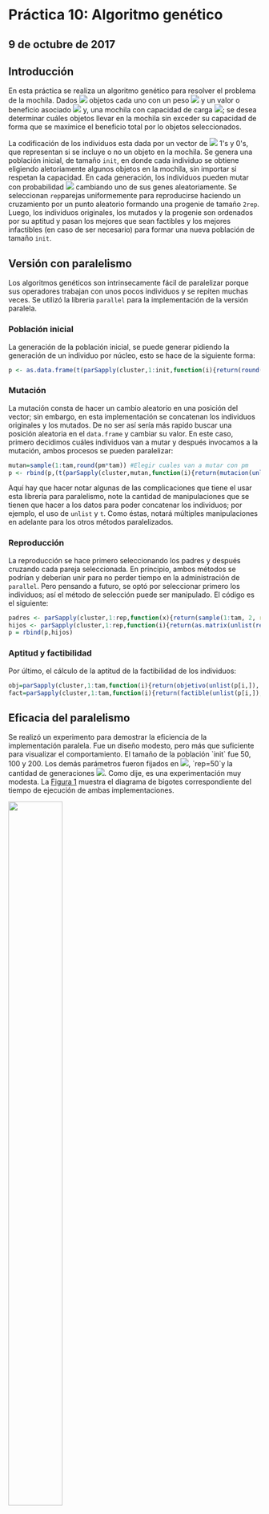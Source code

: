 # Práctica 10: Algoritmo genético
## 9 de octubre de 2017

## Introducción
<p align="justified">
En esta práctica se realiza un algoritmo genético para resolver el problema de la mochila. Dados <img src="http://latex.codecogs.com/svg.latex?n" border="0"/> objetos cada uno con un peso <img src="http://latex.codecogs.com/svg.latex?p_i" border="0"/> y un valor o beneficio asociado <img src="http://latex.codecogs.com/svg.latex?v_i" border="0"/> y, una mochila con capacidad de carga <img src="http://latex.codecogs.com/svg.latex?P" border="0"/>; se desea determinar cuáles objetos llevar en la mochila sin exceder su capacidad de forma que se maximice el beneficio total por lo objetos seleccionados.

La codificación de los individuos esta dada por un vector de <img src="http://latex.codecogs.com/svg.latex?n" border="0"/> 1's y 0's, que representan si se incluye o no un objeto en la mochila. Se genera una población inicial, de tamaño `init`, en donde cada individuo se obtiene eligiendo aletoriamente algunos objetos en la mochila, sin importar si respetan la capacidad. En cada generación, los individuos pueden mutar con probabilidad <img src="http://latex.codecogs.com/svg.latex?p_m" border="0"/> cambiando uno de sus genes aleatoriamente. Se seleccionan `rep`parejas uniformemente para reproducirse haciendo un cruzamiento por un punto aleatorio formando una progenie de tamaño `2rep`. Luego, los individuos originales, los mutados y la progenie son ordenados por su aptitud y pasan los mejores que sean factibles y los mejores infactibles (en caso de ser necesario) para formar una nueva población de tamaño `init`.
</p>

## Versión con paralelismo
Los algoritmos genéticos son intrinsecamente fácil de paralelizar porque sus operadores trabajan con unos pocos individuos y se repiten muchas veces. Se utilizó la libreria `parallel` para la implementación de la versión paralela. 

### Población inicial
La  generación de la población inicial, se puede generar pidiendo la generación de un individuo por núcleo, esto se hace de la siguiente forma:
```R
p <- as.data.frame(t(parSapply(cluster,1:init,function(i){return(round(runif(n)))})))
```

### Mutación
La mutación consta de hacer un cambio aleatorio en una posición del vector; sin embargo, en esta implementación se concatenan los individuos originales y los mutados. De no ser así sería más rapido buscar una posición aleatoria en el `data.frame` y cambiar su valor. En este caso, primero decidimos cuáles individuos van a mutar y después invocamos a la mutación, ambos procesos se pueden paralelizar:

```R
mutan=sample(1:tam,round(pm*tam)) #Elegir cuales van a mutar con pm
p <- rbind(p,(t(parSapply(cluster,mutan,function(i){return(mutacion(unlist(p[i,]), n))}))))
```
Aquí hay que hacer notar algunas de las complicaciones que tiene el usar esta librería para paralelismo, note la cantidad de manipulaciones que se tienen que hacer a los datos para poder concatenar los individuos; por ejemplo, el uso de `unlist` y `t`. Como éstas, notará múltiples manipulaciones en adelante para los otros métodos paralelizados.


### Reproducción
La reproducción se hace primero seleccionando los padres y después cruzando cada pareja seleccionada. En principio, ambos métodos se podrían y deberían unir para no perder tiempo en la administración de `parallel`. Pero pensando a futuro, se optó por seleccionar primero los individuos; así el método de selección puede ser manipulado. El código es el siguiente:

```R
padres <- parSapply(cluster,1:rep,function(x){return(sample(1:tam, 2, replace=FALSE))}) #selección de padres        
hijos <- parSapply(cluster,1:rep,function(i){return(as.matrix(unlist(reproduccion(p[padres[1,i],], p[padres[2,i],], n)),ncol=n))})
p = rbind(p,hijos)
```

### Aptitud y factibilidad
Por último, el cálculo de la aptitud de la factibilidad de los individuos:
```R
obj=parSapply(cluster,1:tam,function(i){return(objetivo(unlist(p[i,]), valores))})
fact=parSapply(cluster,1:tam,function(i){return(factible(unlist(p[i,]), pesos, capacidad))})
```
 
## Eficacia del paralelismo
<p align="justified">
Se realizó un experimento para demostrar la eficiencia de la implementación paralela. Fue un diseño modesto, pero más que suficiente para visualizar el comportamiento. El tamaño de la población `init` fue 50, 100 y 200. Los demás parámetros fueron fijados en <img src="http://latex.codecogs.com/svg.latex?p_m=0.05" border="0"/>, `rep=50`y la cantidad de generaciones <img src="http://latex.codecogs.com/svg.latex?t_{\max}=50" border="0"/>. Como dije, es una experimentación muy modesta. La <a href="#fig1">Figura 1</a> muestra el diagrama de bigotes correspondiente del tiempo de ejecución de ambas implementaciones.
</p>

<p align="center">
<div id="fig1" style="width:300px; height=200px">
<img src="https://github.com/eduardovaldesga/SimulacionSistemas/blob/master/p10/secuencialParalelo1.png" height="60%" width="60%"/><br>
<b>Figura 1.</b> Comparación de implementación secuencial y paralelo de AG.
</div>
</p>

<p align="justified">
 Los resultados son notorios aún y cuando se están considerando esfuerzos muy pequeños. El tiempo de ejecución promedio de la implementación secuencial es de 82.84 segundos contra 3.71 segundos del caso paralelo.  
 </p>
 
 
 ## Reto 1: Selección por ruleta 
 El primer reto consta de cambiar el método de selección de los individuos a reproducirse. El método de selección por ruleta consta de asignar una probabilidad de selección a cada padre que dependa directamente de su aptitud o valor objetivo. La forma clásica de hacerlo es transformar el vector de aptitudes a un vector de probabilidades, dividiendo la aptitud de cada individuo entre la aptitud total de la población. Así, un padre con mejor aptitud, tiene mayor probabilidad de ser seleccionado. Este método de selección, al igual que el de torneo,  imitan en cierta medida un comportamiento evolutivo natural. En R, implementar esto es muy sencillo, basta con introducir la nueva distribución de probabilidad con el parámetro `prob` de `sample`. 
 
 Para probar la eficacia del método de selección se desarrolla experimentación variando todos los parámetros del algoritmo genético: 
 <ul>
 <li> Tamaño de la población: 500 y 1000</li>
 <li> Cantidad de generaciones: 200 y 300</li>
 <li> Probabilidad de mutación: 0.05 y 0.1</li>
 <li> Cantidad de parejas de padres a reproducrise (multiplicado por tamaño de población): 0.1 y 0.25 </li>
 </ul>

<p align="justified">
Para cada tratamiento se realizaron diez réplicas. Se decidió tomar estos niveles para los factores antes mencionados con el fin de encontrar variabilidad en la respuesta, pues nose quiere decantar por un método de selección que sea mejor para cierto valor de estos parámetros. Por cada réplica se utiliza la misma población inicial para ambos casos. Cabe recordar que la hipótesis que se desea probar  es si hay diferencia al cambiar el método de selección, por tanto se utiliza como factor la interacción de todos los parámetros mencionados. En la <a href="#fig2"> Figura 2</a> aparece el diagrama de bigotes correspondiente, en el eje horizontal está la interacción de los factores. Note que existe un comportamiento muy similar en los resultados para ambos métodos de selección. Una prueba de Wilcoxon nos indica que no hay diferencia significativa con un valor-<img src="http://latex.codecogs.com/svg.latex?p" border="0"/> de 0.466. 
  </p>
<p align="center">
<div id="fig2" style="width:300px; height=200px">
<img src="https://github.com/eduardovaldesga/SimulacionSistemas/blob/master/p10/AjusteParametros.png" height="100%" width="100%"/><br>
<b>Figura 2.</b> Eficacia del método de selección por ruleta.
</div>
</p>

Como medio más ilustrativo, se siguió la evolución de una población de individuos para ver su desempeño. Consideramos como punto de partida la misma población inicial y desde ahí se calculó el incumbente en cada generación utilizando los dos diferentes métodos de selección. Los resultados pueden verse en la <a href="#fig3">Figura 3</a>; en negro, aparece la evolución cuando no se considera el método por ruleta y en rojo, cuando si se considera. La linea verde corresponde al valor objetivo óptimo.

 </p>
<p align="center">
<div id="fig3" style="width:300px; height=200px">
<img src="https://github.com/eduardovaldesga/SimulacionSistemas/blob/master/p10/R1.png" height="100%" width="100%"/><br>
<b>Figura 3.</b> Desempeño de ambos métodos de selección durante la evolución.
</div>
</p>
Observe como aunque se observa una mejora más rápida del método de selección por ruleta, al final no hay una diferencia apreciable en el incumbente; razón por la cuál no se encontró diferencia significativa. Una explicación gráfica del porqué se muestra en la <a href="#fig4">Figura 4</a> en donde se graficó la distribución de probabilidad para la selección en cada generación. En otras palabras, se grafican los valores de la ruleta, los datos se ordenan en decrecientemente por su valor objetivo para verlo claramente. En rojo se muestra la densidad de los valores objetivo de la población.

 </p>
<p align="center">
<div id="fig4" style="width:300px; height=200px">
<img src="https://github.com/eduardovaldesga/SimulacionSistemas/blob/master/p10/R1_Ruleta.gif" height="60%" width="60%"/><br>
<b>Figura 4.</b> Evolución de la ruleta de selección y densidad de los objetivos.
</div>
</p>

Note como la distribución se va asemejando cada vez mas a la uniforme, haciendo que en las últimas generaciones ambos métodos sean equivalentes. La razón de que sea uniforme al final puede verse en la densidad de los valores objetivos; tras el paso de las generaciones, los individuos se van pareciendo cada vez más entre sí, dando lugar a un fenómeno conocido como deriva genética. Esto puede apreciarse en la forma en que aumenta la curtosis de la densidad pues gran parte de los individuos son el mismo (teniendo un mismo valor objetivo y una misma probabilidad de ser seleccionados). La densidad también nos sirve para ver en el hecho de la deriva genética como van apareciendo óptimos locales como pequeñas cimas; en otras palabras, estamos hablando de poca diversidad de soluciones.

## "Ajuste" de parámetros
Una de las razones por las que la prueba estadística nos dice que no importa el método de selección es porque se pudo haber hecho experimentación sobre valores de los parámetros que no conducen diferencias. Algo que sí podemos notar en la <a href="#fig2"> Figura 2</a> es como hay configuraciones que ayudan al algoritmo a acercarse al valor óptimo. Si logramos acercarnos más al óptimo y en este punto la prueba sigue diciendo que no hay diferencia significativa entre los métodos de selcción entonces tendríamos una justificación más aceptable.

Para estimar cuál es la mejor configuración y deducir un camino en el que se observaría un mejor comportamiento, se hacen pruebas de Kruskal y Wallis para cada factor (parámetro) que nos indiquen si éstos influyen estadísticamente en el valor objetivo obtenido. El <a href="#tab1"> Cuadro 1</a> muestra los valores-<img src="http://latex.codecogs.com/svg.latex?p" border="0"/> correspondientes a cada prueba. 

<div>
<table>
  <tr>
    <th>Parámetro / Método de selección</th>
    <th>Sin ruleta</th>
    <th>Con ruleta</th>
  </tr>
  <tr>
    <td>Tamaño de población</td>
    <td>*</td>
    <td>0.0011</td>
  </tr>
  <tr>
    <td>Probabilidad de mutación</td>
    <td>0.0663</td>
    <td>0.2885</td>
  </tr>
  <tr>
    <td>Porcentaje de parejas de padres seleccionadas</td>
    <td>0.0234</td>
    <td>0.0041</td>
  </tr>
  <tr>
    <td>Número de generaciones</td>
    <td>0.3658</td>
    <td>0.0063</td>
  </tr> 
</table>
 <b>Cuadro 1.</b> Resultados de pruebas estadísticas para significancia de parámetros.
</div>

Donde el símbolo * significa un valor-<img src="http://latex.codecogs.com/svg.latex?p" border="0"/> de <img src="http://latex.codecogs.com/svg.latex?1.817\times10^{-5}" border="0"/>. Para ambos métodos de selección, el tamaño de la población y la cantidad de parejas seleccionadas para reproducirse son estadíticamente significativos. Los otros dos factores tienen significancia contrapuesta en cada caso. Haciendo uso de la los valores de las medianas de cada nivel y del diagrama de bigotes de la <a href="#fig5">Figura 2</a>, elegimos como una buena configuración la de tamaño de población 1000, probabilidad de mutación 0.1, cantidad de parejas 0.1 y número de generaciones 300. Además se analiza el caso de aumentar el tamaño de población y disminuir la cantidad de parejas seleccionadas pues hacia allá apunta (al menos por el momento) que el algoritmo tiene mejor desempeño.

 ## Reto 2: Método de supervivencia por ruleta
 <p align="justified">
 El segundo reto consta de extender la ruleta para seleccionar a los individuos que pasen a la siguiente generación; es decir, ahora la probabilidad de supervivencia es proporcional al valor objetivo. Aquí se hace la consideración de que primero se pasan los <img src="http://latex.codecogs.com/svg.latex?k" border="0"/> mejores individuos y los restantes se seleccionan de acuerdo a la ruleta. Esto para asegurar que los mejores individuos pasen a la siguiente generación. 
 
Los valores objetivo de las soluciones infactibles son escalados para que el mejor de los infactibles no supere al peor de los factibles. Con esta idea, las soluciones infactibles pueden pasar a la siguiente generación, pero con poca probabilidad.
 
 Para medir la eficacia de la supervivencia por ruleta se realizó un experimento en donde, considerando el "ajuste" de parámetros previo, se consideraron los siguientes valores de los parámetros:
 </p>
 
 <ul>
 <li> Tamaño de población: 2000 y 3000</li>
 <li> Probabilidad de mutación: 0.1 </li>
 <li> Numero de parejas: 0.05 y 0.1 </li>
 <li> Número de generaciones: 300 </li>
 <li> Número de soluciones elite (<img src="http://latex.codecogs.com/svg.latex?k" border="0"/>): 0.05 y 0.1 </li>
 </ul>
 
 <p align="justified">
 La <a href="#fig5">Figura 5</a> muestra los diagramas de bigotes correspondientes al experimento con diez réplicas en cada tratamiento. El valor de <img src="http://latex.codecogs.com/svg.latex?k" border="0"/>, se utiliza sólo como variabilidad en la prueba pues no es un parámetro comparable. Aprovechando e intentando salir de dudas en la conclusión del Reto 1, se analizó también el caso del algoritmo original. En verde, aparecen los resultados cuando no se utiliza ruleta en la seleción; en rojo, cuando se utiliza selección por ruleta y; en azul, el caso en que hay selección y supervivencia por ruleta.
</p>
<p align="center">
<div id="fig5" style="width:300px; height=200px">
<img src="https://github.com/eduardovaldesga/SimulacionSistemas/blob/master/p10/BoxplotSupervivencia.png" height="100%" width="100%"/><br>
<b>Figura 5.</b> Diagrama de bigotes para ambos métodos de supervivencia.
</div>
<p align="justified">
Lo primero es notar que no hay mucha diferencia entre los métodos de selección y una prueba de Wilcoxon con un valor-<img src="http://latex.codecogs.com/svg.latex?p" border="0"/> de 0.41 justifica nuestra observación.

Respecto al método de supervivencia si se nota una clara mejora en la calidad de las soluciones, la cuál es justificada por una prueba estadística homóloga. de paso, podemos ver fácilmente como la mejor configuración de parámetros encontrada es con una ´pobalción de tamaño 3000, 10% de parejas selccionadas para cruzamiento y, de acuerdo a una prueba de Kruskall y Wallis, un valor de <img src="http://latex.codecogs.com/svg.latex?k" border="0"/> de 0.1, correspondiente al 10% de individuos elite pasados de generación a generación.
 
 La <a href="#fig6">Figura 6</a> muestra la evolución del incumbente cuando se utiliza la supervivencia por ruleta (en rojo) y cuando no (en negro).
 </p>
<p align="center">
<div id="fig6" style="width:300px; height=200px">
<img src="https://github.com/eduardovaldesga/SimulacionSistemas/blob/master/p10/R2.png" height="100%" width="100%"/><br>
<b>Figura 6.</b> Desempeño del algoritmo con supervivencia por ruleta.
</div>

Note como la supervivencia por ruleta permite llegar a la solución óptima desde casi la mitad de la evolución, el caso de selección elitista (sin ruleta) tuvo un rápido acercamiento pero se quedó atorado en un óptimo local. Una vez más se aprecia como seleccionar soluciones que no sean tan buenas nos permite llegar a un futuro a mejores soluciones que con una selección completamente voraz.

Por último, se incluye los cambios de la densidad de valores objetivo durante la evolución. Por visualización éstos fueron escalados y no se muestran su valores en el eje `x` (véase <a href="#fig7">Figura 7</a>). Note como en el caso en el que se permite supervivencia por ruleta la densidad se carga  a la derecha, decantando la deriva genética hacia la solución óptima y se aprecia una mayor variedad de soluciones; mientras que en el otro caso, la deriva se atoró en un óptimo local con una curtósis muy alta (en el centro), aunque si se acercó a la solución óptima como ya vimos.

<p align="center">
<div id="fig7" style="width:300px; height=200px">
<img src="https://github.com/eduardovaldesga/SimulacionSistemas/blob/master/p10/R2_SinRuleta.gif" height="45%" width="45%"/>
 <img src="https://github.com/eduardovaldesga/SimulacionSistemas/blob/master/p10/R2_ConRuleta.gif" height="45%" width="45%"/>
 <br>
<b>Figura 7.</b> Desempeño del algoritmo con supervivencia por ruleta.
</div>

</p>
